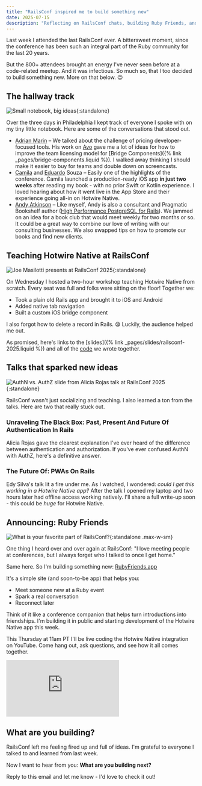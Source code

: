```yaml
---
title: "RailsConf inspired me to build something new"
date: 2025-07-15
description: "Reflecting on RailsConf chats, building Ruby Friends, and learning new things in the Ruby community!"
---
```


Last week I attended the last RailsConf ever. A bittersweet moment, since the conference has been such an integral part of the Ruby community for the last 20 years.

But the 800+ attendees brought an energy I've never seen before at a code-related meetup. And it was infectious. So much so, that I too decided to build something new. More on that below. 😉

## The hallway track

![Small notebook, big ideas](/assets/images/inspired-by-railsconf/tiny-notebook.jpeg){:standalone}

Over the three days in Philadelphia I kept track of everyone I spoke with on my tiny little notebook. Here are some of the conversations that stood out.

- [Adrian Marin](https://adrianthedev.com) – We talked about the challenge of pricing developer-focused tools. His work on [Avo](https://avohq.io) gave me a lot of ideas for how to improve the team licensing model for [Bridge Components]({% link _pages/bridge-components.liquid %}). I walked away thinking I should make it easier to buy for teams and double down on screencasts.
- [Camila](https://www.linkedin.com/in/camilacsouza/) and [Eduardo](https://www.linkedin.com/in/eduardogsouza/) Souza – Easily one of the highlights of the conference. Camila launched a production-ready iOS app **in just two weeks** after reading my book - with no prior Swift or Kotlin experience. I loved hearing about how it went live in the App Store and their experience going all-in on Hotwire Native.
- [Andy Atkinson](https://andyatkinson.com) – Like myself, Andy is also a consultant and Pragmatic Bookshelf author ([High Performance PostgreSQL for Rails](https://andyatkinson.com/pgrailsbook)). We jammed on an idea for a book club that would meet weekly for two months or so. It could be a great way to combine our love of writing with our consulting businesses. We also swapped tips on how to promote our books and find new clients.

## Teaching Hotwire Native at RailsConf

![Joe Masilotti presents at RailsConf 2025](/assets/images/inspired-by-railsconf/workshop.jpeg){:standalone}

On Wednesday I hosted a two-hour workshop teaching Hotwire Native from scratch. Every seat was full and folks were sitting on the floor! Together we:

- Took a plain old Rails app and brought it to iOS and Android
- Added native tab navigation
- Built a custom iOS bridge component

I also forgot how to delete a record in Rails. 😪 Luckily, the audience helped me out.

As promised, here's links to the [slides]({% link _pages/slides/railsconf-2025.liquid %}) and all of the [code](https://github.com/joemasilotti/railsconf-2025-code) we wrote together.

## Talks that sparked new ideas

![AuthN vs. AuthZ slide from Alicia Rojas talk at RailsConf 2025](/assets/images/inspired-by-railsconf/authn-vs-authz.jpeg){:standalone}

RailsConf wasn't just socializing and teaching. I also learned a ton from the talks. Here are two that really stuck out.

### Unraveling The Black Box: Past, Present And Future Of Authentication In Rails
    
Alicia Rojas gave the clearest explanation I've ever heard of the difference between authentication and authorization. If you've ever confused AuthN with AuthZ, here's a definitive answer.
    
### The Future Of: PWAs On Rails
    
Edy Silva's talk lit a fire under me. As I watched, I wondered: *could I get this working in a Hotwire Native app?* After the talk I opened my laptop and two hours later had offline access working natively. I'll share a full write-up soon - this could be *huge* for Hotwire Native.

## Announcing: Ruby Friends

![What is your favorite part of RailsConf?](/assets/images/inspired-by-railsconf/favorite-part-of-railsconf.jpeg){:standalone .max-w-sm}

One thing I heard over and over again at RailsConf: "I love meeting people at conferences, but I always forget who I talked to once I get home."

Same here. So I'm building something new: [RubyFriends.app](https://rubyfriends.app)

It's a simple site (and soon-to-be app) that helps you:

- Meet someone new at a Ruby event
- Spark a real conversation
- Reconnect later

Think of it like a conference companion that helps turn introductions into friendships. I'm building it in public and starting development of the Hotwire Native app this week.

This Thursday at 11am PT I'll be live coding the Hotwire Native integration on YouTube. Come hang out, ask questions, and see how it all comes together.

<iframe class="w-full aspect-video" src="https://www.youtube-nocookie.com/embed/UuONfuzjTfA?si=ZKQaD5JrnJrNFRNq" title="YouTube video player" frameborder="0" allow="accelerometer; autoplay; clipboard-write; encrypted-media; gyroscope; picture-in-picture; web-share" referrerpolicy="strict-origin-when-cross-origin" allowfullscreen></iframe>

## What are you building?

RailsConf left me feeling fired up and full of ideas. I'm grateful to everyone I talked to and learned from last week.

Now I want to hear from you: **What are you building next?**

Reply to this email and let me know - I'd love to check it out!
